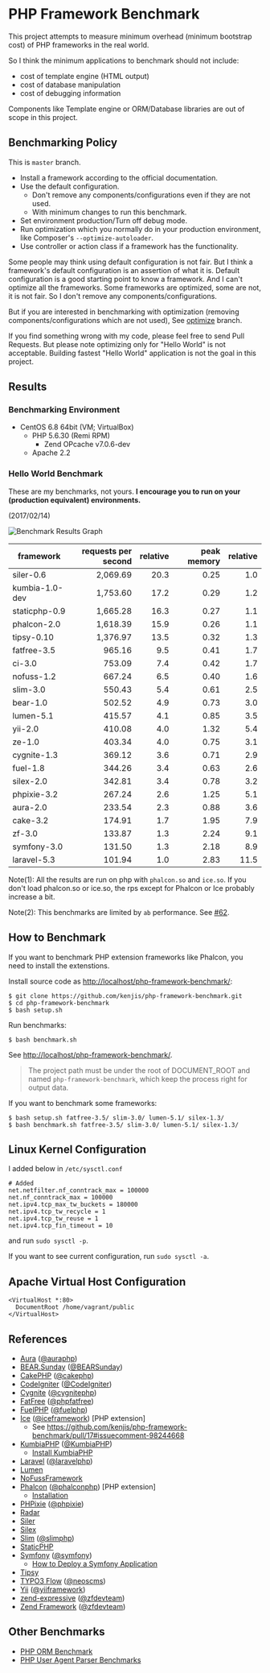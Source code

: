# PHP Framework Benchmark

This project attempts to measure minimum overhead (minimum bootstrap cost) of PHP frameworks in the real world.

So I think the minimum applications to benchmark should not include:

* cost of template engine (HTML output)
* cost of database manipulation
* cost of debugging information

Components like Template engine or ORM/Database libraries are out of scope in this project.

## Benchmarking Policy

This is `master` branch.

* Install a framework according to the official documentation.
* Use the default configuration.
  * Don't remove any components/configurations even if they are not used.
  * With minimum changes to run this benchmark.
* Set environment production/Turn off debug mode.
* Run optimization which you normally do in your production environment, like Composer's `--optimize-autoloader`.
* Use controller or action class if a framework has the functionality.

Some people may think using default configuration is not fair. But I think a framework's default configuration is an assertion of what it is. Default configuration is a good starting point to know a framework. And I can't optimize all the frameworks. Some frameworks are optimized, some are not, it is not fair. So I don't remove any components/configurations.

But if you are interested in benchmarking with optimization (removing components/configurations which are not used), See [optimize](https://github.com/kenjis/php-framework-benchmark/tree/optimize) branch.

If you find something wrong with my code, please feel free to send Pull Requests. But please note optimizing only for "Hello World" is not acceptable. Building fastest "Hello World" application is not the goal in this project.

## Results

### Benchmarking Environment

* CentOS 6.8 64bit (VM; VirtualBox)
  * PHP 5.6.30 (Remi RPM)
    * Zend OPcache v7.0.6-dev
  * Apache 2.2

### Hello World Benchmark

These are my benchmarks, not yours. **I encourage you to run on your (production equivalent) environments.**

(2017/02/14)

![Benchmark Results Graph](img/php-framework-benchmark-20170214.png)

|framework          |requests per second|relative|peak memory|relative|
|-------------------|------------------:|-------:|----------:|-------:|
|siler-0.6          |           2,069.69|    20.3|       0.25|     1.0|
|kumbia-1.0-dev     |           1,753.60|    17.2|       0.29|     1.2|
|staticphp-0.9      |           1,665.28|    16.3|       0.27|     1.1|
|phalcon-2.0        |           1,618.39|    15.9|       0.26|     1.1|
|tipsy-0.10         |           1,376.97|    13.5|       0.32|     1.3|
|fatfree-3.5        |             965.16|     9.5|       0.41|     1.7|
|ci-3.0             |             753.09|     7.4|       0.42|     1.7|
|nofuss-1.2         |             667.24|     6.5|       0.40|     1.6|
|slim-3.0           |             550.43|     5.4|       0.61|     2.5|
|bear-1.0           |             502.52|     4.9|       0.73|     3.0|
|lumen-5.1          |             415.57|     4.1|       0.85|     3.5|
|yii-2.0            |             410.08|     4.0|       1.32|     5.4|
|ze-1.0             |             403.34|     4.0|       0.75|     3.1|
|cygnite-1.3        |             369.12|     3.6|       0.71|     2.9|
|fuel-1.8           |             344.26|     3.4|       0.63|     2.6|
|silex-2.0          |             342.81|     3.4|       0.78|     3.2|
|phpixie-3.2        |             267.24|     2.6|       1.25|     5.1|
|aura-2.0           |             233.54|     2.3|       0.88|     3.6|
|cake-3.2           |             174.91|     1.7|       1.95|     7.9|
|zf-3.0             |             133.87|     1.3|       2.24|     9.1|
|symfony-3.0        |             131.50|     1.3|       2.18|     8.9|
|laravel-5.3        |             101.94|     1.0|       2.83|    11.5|

Note(1): All the results are run on php with `phalcon.so` and `ice.so`. If you don't load phalcon.so or ice.so, the rps except for Phalcon or Ice probably increase a bit.

Note(2): This benchmarks are limited by `ab` performance. See [#62](https://github.com/kenjis/php-framework-benchmark/issues/62).

## How to Benchmark

If you want to benchmark PHP extension frameworks like Phalcon, you need to install the extenstions.

Install source code as <http://localhost/php-framework-benchmark/>:

~~~
$ git clone https://github.com/kenjis/php-framework-benchmark.git
$ cd php-framework-benchmark
$ bash setup.sh
~~~

Run benchmarks:

~~~
$ bash benchmark.sh
~~~

See <http://localhost/php-framework-benchmark/>.

> The project path must be under the root of DOCUMENT_ROOT and named `php-framework-benchmark`, which keep the process right for output data. 

If you want to benchmark some frameworks:

~~~
$ bash setup.sh fatfree-3.5/ slim-3.0/ lumen-5.1/ silex-1.3/
$ bash benchmark.sh fatfree-3.5/ slim-3.0/ lumen-5.1/ silex-1.3/
~~~

## Linux Kernel Configuration

I added below in `/etc/sysctl.conf`

~~~
# Added
net.netfilter.nf_conntrack_max = 100000
net.nf_conntrack_max = 100000
net.ipv4.tcp_max_tw_buckets = 180000
net.ipv4.tcp_tw_recycle = 1
net.ipv4.tcp_tw_reuse = 1
net.ipv4.tcp_fin_timeout = 10
~~~

and run `sudo sysctl -p`.

If you want to see current configuration, run `sudo sysctl -a`.

## Apache Virtual Host Configuration

~~~
<VirtualHost *:80>
  DocumentRoot /home/vagrant/public
</VirtualHost>
~~~

## References

* [Aura](http://auraphp.com/) ([@auraphp](https://twitter.com/auraphp))
* [BEAR.Sunday](https://bearsunday.github.io/) ([@BEARSunday](https://twitter.com/BEARSunday))
* [CakePHP](http://cakephp.org/) ([@cakephp](https://twitter.com/cakephp))
* [CodeIgniter](http://www.codeigniter.com/) ([@CodeIgniter](https://twitter.com/CodeIgniter))
* [Cygnite](http://www.cygniteframework.com/) ([@cygnitephp](https://twitter.com/cygnitephp))
* [FatFree](http://fatfreeframework.com/) ([@phpfatfree](https://twitter.com/phpfatfree))
* [FuelPHP](http://fuelphp.com/) ([@fuelphp](https://twitter.com/fuelphp))
* [Ice](http://www.iceframework.org/) ([@iceframework](https://twitter.com/iceframework)) [PHP extension]
  * See https://github.com/kenjis/php-framework-benchmark/pull/17#issuecomment-98244668
* [KumbiaPHP](https://github.com/KumbiaPHP/KumbiaPHP) ([@KumbiaPHP](https://twitter.com/KumbiaPHP))
  * [Install KumbiaPHP](https://github.com/KumbiaPHP/Documentation/blob/master/en/to-install.md#instalar-kumbiaphp)
* [Laravel](http://laravel.com/) ([@laravelphp](https://twitter.com/laravelphp))
* [Lumen](http://lumen.laravel.com/)
* [NoFussFramework](http://www.nofussframework.com/)
* [Phalcon](http://phalconphp.com/) ([@phalconphp](https://twitter.com/phalconphp)) [PHP extension]
  * [Installation](https://docs.phalconphp.com/en/latest/reference/install.html)
* [PHPixie](http://phpixie.com/) ([@phpixie](https://twitter.com/phpixie))
* [Radar](https://github.com/radarphp/Radar.Project)
* [Siler](https://github.com/leocavalcante/siler)
* [Silex](http://silex.sensiolabs.org/)
* [Slim](http://www.slimframework.com/) ([@slimphp](https://twitter.com/slimphp))
* [StaticPHP](https://github.com/gintsmurans/staticphp)
* [Symfony](http://symfony.com/) ([@symfony](https://twitter.com/symfony))
  * [How to Deploy a Symfony Application](http://symfony.com/doc/current/cookbook/deployment/tools.html)
* [Tipsy](http://tipsy.la)
* [TYPO3 Flow](http://flow.typo3.org/) ([@neoscms](https://twitter.com/neoscms))
* [Yii](http://www.yiiframework.com/) ([@yiiframework](https://twitter.com/yiiframework))
* [zend-expressive](https://github.com/zendframework/zend-expressive) ([@zfdevteam](https://twitter.com/zfdevteam))
* [Zend Framework](http://framework.zend.com/) ([@zfdevteam](https://twitter.com/zfdevteam))

## Other Benchmarks

* [PHP ORM Benchmark](https://github.com/kenjis/php-orm-benchmark)
* [PHP User Agent Parser Benchmarks](https://github.com/kenjis/user-agent-parser-benchmarks)
